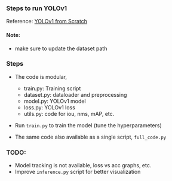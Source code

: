### Steps to run YOLOv1 ###

Reference: [YOLOv1 from Scratch](https://youtu.be/n9_XyCGr-MI?si=t9uYmwKx2zi1blxC)

#### Note:
- make sure to update the dataset path

### Steps
- The code is modular,
    - train.py: Training script
    - dataset.py: dataloader and preprocessing 
    - model.py: YOLOv1 model
    - loss.py: YOLOv1 loss
    - utils.py: code for iou, nms, mAP, etc.
- Run `train.py` to train the model (tune the hyperparameters)

- The same code also available as a single script, `full_code.py`

### TODO:
- Model tracking is not available, loss vs acc graphs, etc.
- Improve `inference.py` script for better visualization
